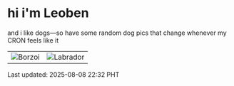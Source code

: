 # hi i'm Leoben

and i like dogs—so have some random dog pics that change whenever my CRON feels like it

|  |  |
|--------|----------|
| ![Borzoi](https://random-dog-vercel.vercel.app/api/random-borzoi?v=1754663528) | ![Labrador](https://random-dog-vercel.vercel.app/api/random-labrador?v=1754663528) |

Last updated: 2025-08-08 22:32 PHT
